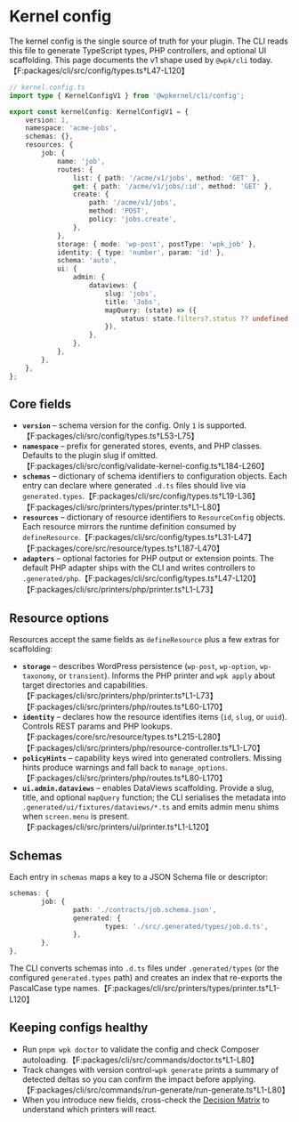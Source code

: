 # Kernel config

The kernel config is the single source of truth for your plugin. The CLI reads this file to generate TypeScript types, PHP controllers, and optional UI scaffolding. This page documents the v1 shape used by `@wpk/cli` today.【F:packages/cli/src/config/types.ts†L47-L120】

```ts
// kernel.config.ts
import type { KernelConfigV1 } from '@wpkernel/cli/config';

export const kernelConfig: KernelConfigV1 = {
	version: 1,
	namespace: 'acme-jobs',
	schemas: {},
	resources: {
		job: {
			name: 'job',
			routes: {
				list: { path: '/acme/v1/jobs', method: 'GET' },
				get: { path: '/acme/v1/jobs/:id', method: 'GET' },
				create: {
					path: '/acme/v1/jobs',
					method: 'POST',
					policy: 'jobs.create',
				},
			},
			storage: { mode: 'wp-post', postType: 'wpk_job' },
			identity: { type: 'number', param: 'id' },
			schema: 'auto',
			ui: {
				admin: {
					dataviews: {
						slug: 'jobs',
						title: 'Jobs',
						mapQuery: (state) => ({
							status: state.filters?.status ?? undefined,
						}),
					},
				},
			},
		},
	},
};
```

## Core fields

- **`version`** – schema version for the config. Only `1` is supported.【F:packages/cli/src/config/types.ts†L53-L75】
- **`namespace`** – prefix for generated stores, events, and PHP classes. Defaults to the plugin slug if omitted.【F:packages/cli/src/config/validate-kernel-config.ts†L184-L260】
- **`schemas`** – dictionary of schema identifiers to configuration objects. Each entry can declare where generated `.d.ts` files should live via `generated.types`.【F:packages/cli/src/config/types.ts†L19-L36】【F:packages/cli/src/printers/types/printer.ts†L1-L80】
- **`resources`** – dictionary of resource identifiers to `ResourceConfig` objects. Each resource mirrors the runtime definition consumed by `defineResource`.【F:packages/cli/src/config/types.ts†L31-L47】【F:packages/core/src/resource/types.ts†L187-L470】
- **`adapters`** – optional factories for PHP output or extension points. The default PHP adapter ships with the CLI and writes controllers to `.generated/php`.【F:packages/cli/src/config/types.ts†L47-L120】【F:packages/cli/src/printers/php/printer.ts†L1-L73】

## Resource options

Resources accept the same fields as `defineResource` plus a few extras for scaffolding:

- **`storage`** – describes WordPress persistence (`wp-post`, `wp-option`, `wp-taxonomy`, or `transient`). Informs the PHP printer and `wpk apply` about target directories and capabilities.【F:packages/cli/src/printers/php/printer.ts†L1-L73】【F:packages/cli/src/printers/php/routes.ts†L60-L170】
- **`identity`** – declares how the resource identifies items (`id`, `slug`, or `uuid`). Controls REST params and PHP lookups.【F:packages/core/src/resource/types.ts†L215-L280】【F:packages/cli/src/printers/php/resource-controller.ts†L1-L70】
- **`policyHints`** – capability keys wired into generated controllers. Missing hints produce warnings and fall back to `manage_options`.【F:packages/cli/src/printers/php/routes.ts†L80-L170】
- **`ui.admin.dataviews`** – enables DataViews scaffolding. Provide a slug, title, and optional `mapQuery` function; the CLI serialises the metadata into `.generated/ui/fixtures/dataviews/*.ts` and emits admin menu shims when `screen.menu` is present.【F:packages/cli/src/printers/ui/printer.ts†L1-L120】

## Schemas

Each entry in `schemas` maps a key to a JSON Schema file or descriptor:

```ts
schemas: {
        job: {
                path: './contracts/job.schema.json',
                generated: {
                        types: './src/.generated/types/job.d.ts',
                },
        },
},
```

The CLI converts schemas into `.d.ts` files under `.generated/types` (or the configured `generated.types` path) and creates an index that re-exports the PascalCase type names.【F:packages/cli/src/printers/types/printer.ts†L1-L120】

## Keeping configs healthy

- Run `pnpm wpk doctor` to validate the config and check Composer autoloading.【F:packages/cli/src/commands/doctor.ts†L1-L80】
- Track changes with version control-`wpk generate` prints a summary of detected deltas so you can confirm the impact before applying.【F:packages/cli/src/commands/run-generate/run-generate.ts†L1-L80】
- When you introduce new fields, cross-check the [Decision Matrix](/reference/decision-matrix) to understand which printers will react.
